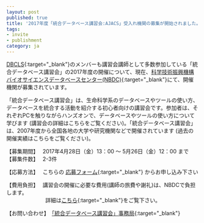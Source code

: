 ```yaml
---
layout: post
published: true
title: '2017年度「統合データベース講習会:AJACS」受入れ機関の募集が開始されました。'
tags:
- invite
- publishment
category: ja
---
```

[DBCLS](http://dbcls.rois.ac.jp/){:target="_blank"}のメンバーも講習会講師として多数参加している「統合データベース講習会」の2017年度の開催について、現在、[科学技術振興機構バイオサイエンスデータベースセンター(NBDC)](http://biosciencedbc.jp/){:target="_blank"}にて、開催機関が募集されています。

 

「統合データベース講習会」は、生命科学系のデータベースやツールの使い方、データベースを統合する活動を紹介する初心者向けの講習会です。参加者は、それぞれPCを触りながらハンズオンで、データベースやツールの使い方について学びます (講習会の詳細はこちらをご覧ください)。「統合データベース講習会」は、2007年度から全国各地の大学や研究機関などで開催されています (過去の開催実績はこちらをご覧ください)。

 

【募集期間】　 2017年4月28日（金）13：00 ～ 5月26日（金）12：00 まで
【募集件数】　 2-3件

【応募方法】　 こちらの [応募フォーム](https://form.jst.go.jp/enquetes/ajacs2017_application){:target="_blank"} からお申し込み下さい

【費用負担】　 講習会の開催に必要な費用(講師の旅費や謝礼)は、NBDCで負担します。  
　　　　　　　 詳細は[こちら](http://events.biosciencedbc.jp/training/application){:target="_blank"}をご覧下さい。

【お問い合わせ】　[「統合データベース講習会」事務局](http://events.biosciencedbc.jp/training/application/contactus){:target="_blank"}